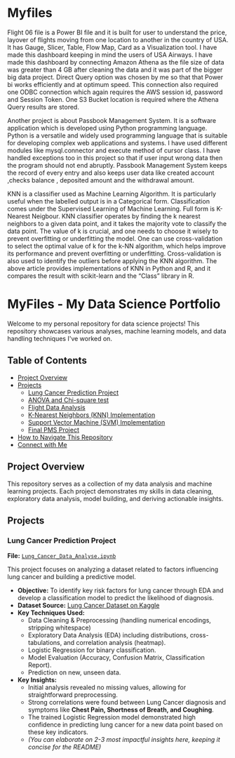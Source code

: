 # Myfiles

Flight 06 file is a Power BI file and it is built for user to understand the price, layover of flights moving from one location to another in the country of USA.
It has Gauge, Slicer, Table, Flow Map, Card as a Visualization tool. I have made this dashboard keeping in mind the users of USA Airways. I have made this dashboard
by connecting Amazon Athena as the file size of data was greater than 4 GB after cleaning the data and it was part of the bigger big data project. Direct Query 
option was chosen by me so that that Power bi works efficiently and at optimum speed. This connection also required one ODBC connection which again 
requires the AWS session id, password and Session Token. One S3 Bucket location is required where the Athena Query results are stored. 




Another project is about Passbook Management System. It is a software application which is developed using Python programming language. 
Python is a versatile and widely used programming language that is suitable for developing complex web applications and systems. 
I have used different modules like mysql.connector and execute method of cursor class. I have handled exceptions too in this project so that 
if user input wrong data then the program should not end abruptly. Passbook Management System keeps the record of every entry and also keeps 
user data like created account ,checks balance , deposited amount and the withdrawal amount.



KNN is a classifier used as Machine Learning Algorithm. It is particularly useful when the labelled output is in a Categorical form. Classification
comes under the Supervised Learning of Machine Learning. Full form is K- Nearest Neigbour. KNN classifier operates by finding the k nearest neighbors to a given data point, and it takes the majority vote to classify the data point.
The value of k is crucial, and one needs to choose it wisely to prevent overfitting or underfitting the model.
One can use cross-validation to select the optimal value of k for the k-NN algorithm, which helps improve its performance and prevent overfitting or underfitting. Cross-validation is also used to identify the outliers before applying the KNN algorithm.
The above article provides implementations of KNN in Python and R, and it compares the result with scikit-learn and the “Class” library in R.


# MyFiles - My Data Science Portfolio

Welcome to my personal repository for data science projects! This repository showcases various analyses, machine learning models, and data handling techniques I've worked on.

## Table of Contents
- [Project Overview](#project-overview)
- [Projects](#projects)
    - [Lung Cancer Prediction Project](#lung-cancer-prediction-project)
    - [ANOVA and Chi-square test](#anova-and-chi-square-test)
    - [Flight Data Analysis](#flight-data-analysis)
    - [K-Nearest Neighbors (KNN) Implementation](#k-nearest-neighbors-knn-implementation)
    - [Support Vector Machine (SVM) Implementation](#support-vector-machine-svm-implementation)
    - [Final PMS Project](#final-pms-project)
- [How to Navigate This Repository](#how-to-navigate-this-repository)
- [Connect with Me](#connect-with-me)

## Project Overview
This repository serves as a collection of my data analysis and machine learning projects. Each project demonstrates my skills in data cleaning, exploratory data analysis, model building, and deriving actionable insights.

## Projects

### Lung Cancer Prediction Project

**File:** [`Lung_Cancer_Data_Analyse.ipynb`](./Lung_Cancer_Data_Analyse.ipynb)

This project focuses on analyzing a dataset related to factors influencing lung cancer and building a predictive model.

- **Objective:** To identify key risk factors for lung cancer through EDA and develop a classification model to predict the likelihood of diagnosis.
- **Dataset Source:** [Lung Cancer Dataset on Kaggle](https://www.kaggle.com/datasets/aagambshah/lung-cancer-dataset)
- **Key Techniques Used:**
    - Data Cleaning & Preprocessing (handling numerical encodings, stripping whitespace)
    - Exploratory Data Analysis (EDA) including distributions, cross-tabulations, and correlation analysis (heatmap).
    - Logistic Regression for binary classification.
    - Model Evaluation (Accuracy, Confusion Matrix, Classification Report).
    - Prediction on new, unseen data.
- **Key Insights:**
    - Initial analysis revealed no missing values, allowing for straightforward preprocessing.
    - Strong correlations were found between Lung Cancer diagnosis and symptoms like **Chest Pain, Shortness of Breath, and Coughing**.
    - The trained Logistic Regression model demonstrated high confidence in predicting lung cancer for a new data point based on these key indicators.
    - *(You can elaborate on 2-3 most impactful insights here, keeping it concise for the README)*


